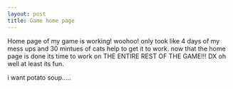 ```yaml
---
layout: post
title: Game home page
---
```


<p>Home page of my game is working! woohoo! only took like 4 days of my mess ups and 30 mintues of cats help to get it to work. now that the home page is done its time to work on THE ENTIRE REST OF THE GAME!!! DX oh well at least its fun.</p>
<p>i want potato soup.....</p>